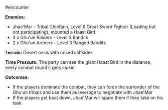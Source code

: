 #encounter

**Enemies:**
- Jhae'Mar - Tribal Chieftain, Level 6 Great Sword Fighter (Leading but not participating), mounted a Haast Bird
- 3 x Ghu'un Raiders - Level 3 Bandits
- 2 x Ghu'un Archers - Level 3 Ranged Bandits

**Terrain:**
Desert oasis with raised cliffsides

**Time Pressure:**
The party can see the giant Haast Bird in the distance, every combat round it gets closer

**Outcomes:**
- If the players dominate the combat, they can force the surrender of the Ghu'un tribals and use them as leverage to negotiate with Jhae'Mar
- If the players get beat down, Jhae'Mar will spare them if they take on his task